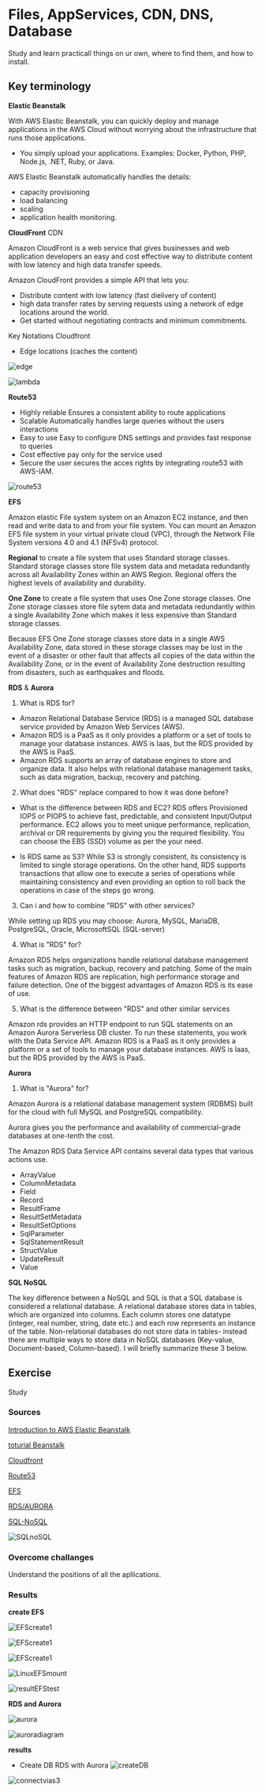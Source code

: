 # Files, AppServices, CDN, DNS, Database

Study and learn practicall things on ur own, where to find them, and how to install.

## Key terminology

**Elastic Beanstalk**

With AWS Elastic Beanstalk, you can quickly deploy and manage applications in the AWS Cloud without worrying about the infrastructure that runs those applications. 

- You simply upload your applications.
Examples: Docker, Python, PHP, Node.js, .NET, Ruby, or Java.
 
AWS Elastic Beanstalk automatically handles the details:
- capacity provisioning
- load balancing
- scaling
- application health monitoring.

**CloudFront** CDN

Amazon CloudFront is a web service that gives businesses and web application developers an easy and cost effective way to distribute content with low latency and high data transfer speeds.

Amazon CloudFront provides a simple API that lets you:
- Distribute content with low latency (fast dielivery of content)
- high data transfer rates by serving requests using a network of edge locations around the world.
- Get started without negotiating contracts and minimum commitments.

Key Notations Cloudfront
- Edge locations (caches the content)

![edge](../00_includes/Edgelocations.png)

![lambda](../00_includes/Lambda.png)

**Route53**

- Highly reliable
Ensures a consistent ability to route applications
- Scalable
Automatically handles large queries without the users interactions
- Easy to use
Easy to configure DNS settings and provides fast response to queries
- Cost effective
pay only for the service used
- Secure
the user secures the acces rights by integrating route53 with AWS-IAM. 

![route53](../00_includes/route53.png)


**EFS**

Amazon elastic File system
system on an Amazon EC2 instance, and then read and write data to and from your file system. You can mount an Amazon EFS file system in your virtual private cloud (VPC), through the Network File System versions 4.0 and 4.1 (NFSv4) protocol. 

**Regional** to create a file system that uses Standard storage classes. Standard storage classes store file system data and metadata redundantly across all Availability Zones within an AWS Region. Regional offers the highest levels of availability and durability.

**One Zone** to create a file system that uses One Zone storage classes. One Zone storage classes store file sytem data and metadata redundantly within a single Availability Zone which makes it less expensive than Standard storage classes.

Because EFS One Zone storage classes store data in a single AWS Availability Zone, data stored in these storage classes may be lost in the event of a disaster or other fault that affects all copies of the data within the Availability Zone, or in the event of Availability Zone destruction resulting from disasters, such as earthquakes and floods.


**RDS** & **Aurora**

1. What is RDS for?
 
- Amazon Relational Database Service (RDS) is a managed SQL database service provided by Amazon Web Services (AWS). 
- Amazon RDS is a PaaS as it only provides a platform or a set of tools to manage your database instances. AWS is Iaas, but the RDS provided by the AWS is PaaS.
- Amazon RDS supports an array of database engines to store and organize data. It also helps with relational database management tasks, such as data migration, backup, recovery and patching.

2. What does "RDS" replace compared to how it was done before?

- What is the difference between RDS and EC2?
RDS offers Provisioned IOPS or PIOPS to achieve fast, predictable, and consistent Input/Output performance. EC2 allows you to meet unique performance, replication, archival or DR requirements by giving you the required flexibility. You can choose the EBS (SSD) volume as per the your need.

- Is RDS same as S3?
While S3 is strongly consistent, its consistency is limited to single storage operations. On the other hand, RDS supports transactions that allow one to execute a series of operations while maintaining consistency and even providing an option to roll back the operations in case of the steps go wrong.

3. Can i and how to combine "RDS" with other services?

While setting up RDS you may choose: Aurora, MySQL, MariaDB, PostgreSQL, Oracle, MicrosoftSQL (SQL-server)

4. What is "RDS" for?

Amazon RDS helps organizations handle relational database management tasks such as migration, backup, recovery and patching. Some of the main features of Amazon RDS are replication, high performance storage and failure detection. One of the biggest advantages of Amazon RDS is its ease of use.

5. What is the difference between "RDS" and other similar services

Amazon rds provides an HTTP endpoint to run SQL statements on an Amazon Aurora Serverless DB cluster. To run these statements, you work with the Data Service API. Amazon RDS is a PaaS as it only provides a platform or a set of tools to manage your database instances. AWS is Iaas, but the RDS provided by the AWS is PaaS.


**Aurora**

1. What is "Aurora" for?

Amazon Aurora is a relational database management system (RDBMS) built for the cloud with full MySQL and PostgreSQL compatibility. 

Aurora gives you the performance and availability of commercial-grade databases at one-tenth the cost.

The Amazon RDS Data Service API contains several data types that various actions use. 

- ArrayValue
- ColumnMetadata
- Field
- Record
- ResultFrame
- ResultSetMetadata
- ResultSetOptions
- SqlParameter
- SqlStatementResult
- StructValue
- UpdateResult
- Value

**SQL NoSQL**
 
The key difference between a NoSQL and SQL is that a SQL database is considered a relational database. A relational database stores data in tables, which are organized into columns. Each column stores one datatype (integer, real number, string, date etc.) and each row represents an instance of the table. Non-relational databases do not store data in tables- instead there are multiple ways to store data in NoSQL databases (Key-value, Document-based, Column-based). I will briefly summarize these 3 below.

## Exercise
Study

### Sources

[Introduction to AWS Elastic Beanstalk](https://www.youtube.com/watch?v=SrwxAScdyT0)

[toturial Beanstalk](https://www.youtube.com/watch?v=96DJ2Og90hU)

[Cloudfront](https://www.youtube.com/watch?v=sQNONcj0cvc)

[Route53](https://www.youtube.com/watch?v=BtiS0QyiTK8)

[EFS](https://us-east-1.console.aws.amazon.com/efs?region=us-east-1#/get-started)

[RDS/AURORA](https://www.youtube.com/watch?v=vw5EO5Jz8-8)

[SQL-NoSQL](https://medium.com/@mark.rethana/introduction-to-nosql-databases-c5b43f3ca1cc)

![SQLnoSQL](../00_includes/SQL-NoSQL.png)

### Overcome challanges
Understand the positions of all the apllications. 

### Results

**create EFS**

![EFScreate1](../00_includes/EFScreate.png)

![EFScreate1](../00_includes/EFSdetails.png)

![EFScreate1](../00_includes/EFSdone.png)

![LinuxEFSmount](../00_includes/connect%20via%20ec2tofolder.png)

![resultEFStest](../00_includes/resultEC2test.png)

**RDS and Aurora**

![aurora](../00_includes/Aurora.png)

![auroradiagram](../00_includes/AuroraDiagram.png)

**results**

- Create DB RDS with Aurora
![createDB](../00_includes/RDSAURORADB.png)

![connectvias3](../00_includes/Connectvias3.png)